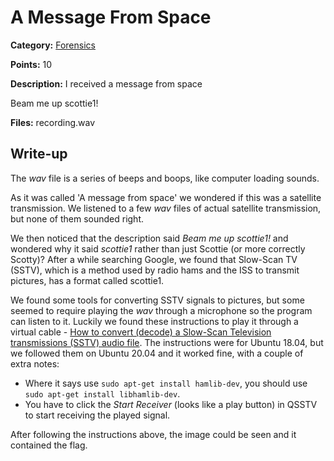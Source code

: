 # A Message From Space
**Category:** [Forensics](../README.md)

**Points:** 10

**Description:**
I received a message from space

Beam me up scottie1!

**Files:** recording.wav

## Write-up
The *wav* file is a series of beeps and boops, like computer loading sounds.

As it was called 'A message from space' we wondered if this was a satellite transmission. We listened to a few *wav* files of actual satellite transmission, but none of them sounded right.

We then noticed that the description said *Beam me up scottie1!* and wondered why it said *scottie1* rather than just Scottie (or more correctly Scotty)? After a while searching Google, we found that Slow-Scan TV (SSTV), which is a method used by radio hams and the ISS to transmit pictures, has a format called scottie1.

We found some tools for converting SSTV signals to pictures, but some seemed to require playing the *wav* through a microphone so the program can listen to it. Luckily we found these instructions to play it through a virtual cable - [How to convert (decode) a Slow-Scan Television transmissions (SSTV) audio file](https://ourcodeworld.com/articles/read/956/how-to-convert-decode-a-slow-scan-television-transmissions-sstv-audio-file-to-images-using-qsstv-in-ubuntu-18-04). The instructions were for Ubuntu 18.04, but we followed them on Ubuntu 20.04 and it worked fine, with a couple of extra notes:
* Where it says use `sudo apt-get install hamlib-dev`, you should use `sudo apt-get install libhamlib-dev`.
* You have to click the *Start Receiver* (looks like a play button) in QSSTV to start receiving the played signal.

After following the instructions above, the image could be seen and it contained the flag.
